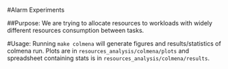 #Alarm Experiments

##Purpose: 
We are trying to allocate resources to workloads with widely different resources consumption between tasks.

#Usage:
Running `make colmena` will generate figures and results/statistics of colmena run. Plots are in `resources_analysis/colmena/plots` and spreadsheet containing stats is in `resources_analysis/colmena/results`.

